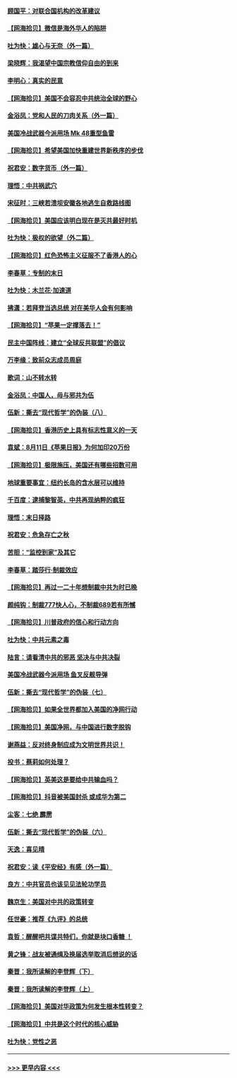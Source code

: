 #### [顾国平：对联合国机构的改革建议](../pages/nsc993/n12339928.md?t=08182351) 
#### [【网海拾贝】微信是海外华人的陷阱](../pages/nsc993/n12338868.md?t=08182351) 
#### [吐为快：雄心与无奈（外一篇）](../pages/nsc993/n12338132.md?t=08182351) 
#### [梁晓辉：我渴望中国宗教信仰自由的到来](../pages/nsc993/n12336657.md?t=08182351) 
#### [李明心：真实的民意](../pages/nsc993/n12336089.md?t=08182351) 
#### [【网海拾贝】美国不会容忍中共统治全球的野心](../pages/nsc993/n12336063.md?t=08182351) 
#### [金浴凤：党和人民的刀肉关系（外一篇）](../pages/nsc993/n12335834.md?t=08182351) 
#### [美国冷战武器今派用场 Mk 48重型鱼雷](../pages/nsc993/n12335354.md?t=08182351) 
#### [【网海拾贝】希望美国加快重建世界新秩序的步伐](../pages/nsc993/n12334224.md?t=08182351) 
#### [祝君安：数字货币（外一篇）](../pages/nsc993/n12334186.md?t=08182351) 
#### [理悟：中共祸武穴](../pages/nsc993/n12333962.md?t=08182351) 
#### [宋征时：三峡若溃坝安徽各地逃生自救路线图](../pages/nsc993/n12332450.md?t=08182351) 
#### [【网海拾贝】美国应该明白现在是灭共最好时机](../pages/nsc993/n12332313.md?t=08182351) 
#### [吐为快：极权的欲望（外二篇）](../pages/nsc993/n12332089.md?t=08182351) 
#### [【网海拾贝】红色恐怖主义征服不了香港人的心](../pages/nsc993/n12329296.md?t=08182351) 
#### [李春草：专制的末日](../pages/nsc993/n12329079.md?t=08182351) 
#### [吐为快：木兰花‧加速道](../pages/nsc993/n12327366.md?t=08182351) 
#### [拂潇：若拜登当选总统 对在美华人会有何影响](../pages/nsc993/n12295996.md?t=08182351) 
#### [【网海拾贝】“苹果一定撑落去！”](../pages/nsc993/n12326784.md?t=08182351) 
#### [民主中国阵线：建立“全球反共联盟”的倡议](../pages/nsc993/n12324177.md?t=08182351) 
#### [万李缘：致前众志成员周庭](../pages/nsc993/n12324635.md?t=08182351) 
#### [歌词：山不转水转](../pages/nsc993/n12324599.md?t=08182351) 
#### [金浴凤：中国人，毋与邪共为伍](../pages/nsc993/n12324257.md?t=08182351) 
#### [伍新：撕去“现代哲学”的伪装（八）](../pages/nsc993/n12324188.md?t=08182351) 
#### [【网海拾贝】香港历史上具有标志性意义的一天](../pages/nsc993/n12324021.md?t=08182351) 
#### [袁斌：8月11日《苹果日报》为何加印20万份](../pages/nsc993/n12323955.md?t=08182351) 
#### [【网海拾贝】极限施压，美国还有哪些招数可用](../pages/nsc993/n12322512.md?t=08182351) 
#### [地球重要事宜：纽约长岛的含水层可以维持](../pages/nsc993/n12321844.md?t=08182351) 
#### [千百度：逮捕黎智英，中共再现纳粹的疯狂](../pages/nsc993/n12321777.md?t=08182351) 
#### [理悟：末日择路](../pages/nsc993/n12320812.md?t=08182351) 
#### [祝君安：危急存亡之秋](../pages/nsc993/n12320795.md?t=08182351) 
#### [苦胆：“监控到家”及其它](../pages/nsc993/n12320751.md?t=08182351) 
#### [李春草：踏莎行·制裁效应](../pages/nsc993/n12318290.md?t=08182351) 
#### [【网海拾贝】再过一二十年想制裁中共为时已晚](../pages/nsc993/n12318195.md?t=08182351) 
#### [颜纯钩：制裁777快人心，不制裁689若有所憾](../pages/nsc993/n12316912.md?t=08182351) 
#### [【网海拾贝】川普政府的信心和行动方向](../pages/nsc993/n12316673.md?t=08182351) 
#### [吐为快：中共元素之毒](../pages/nsc993/n12316547.md?t=08182351) 
#### [陆言：请看清中共的邪恶 坚决与中共决裂](../pages/nsc993/n12315784.md?t=08182351) 
#### [美国冷战武器今派用场 鱼叉反舰导弹](../pages/nsc993/n12316258.md?t=08182351) 
#### [伍新：撕去“现代哲学”的伪装（七）](../pages/nsc993/n12315846.md?t=08182351) 
#### [【网海拾贝】如果全世界都加入美国的净网行动](../pages/nsc993/n12315588.md?t=08182351) 
#### [【网海拾贝】美国净网，与中国进行数字脱钩](../pages/nsc993/n12312813.md?t=08182351) 
#### [谢燕益：反对终身制应成为文明世界共识！](../pages/nsc993/n12310465.md?t=08182351) 
#### [投书：蔡莉如何处理？](../pages/nsc993/n12310224.md?t=08182351) 
#### [【网海拾贝】英美这是要给中共输血吗？](../pages/nsc993/n12307646.md?t=08182351) 
#### [【网海拾贝】抖音被美国封杀 或成华为第二](../pages/nsc993/n12305277.md?t=08182351) 
#### [尘客：七绝 霹雳](../pages/nsc993/n12304053.md?t=08182351) 
#### [伍新：撕去“现代哲学”的伪装（六）](../pages/nsc993/n12303243.md?t=08182351) 
#### [天逸：喜见晴](../pages/nsc993/n12303226.md?t=08182351) 
#### [祝君安：读《平安经》有感（外一篇）](../pages/nsc993/n12303170.md?t=08182351) 
#### [良方：中共官员也该见见法轮功学员](../pages/nsc993/n12302985.md?t=08182351) 
#### [魏京生：美国对中共的政策转变](../pages/nsc993/n12302929.md?t=08182351) 
#### [任世豪：推荐《九评》的总统](../pages/nsc993/n12302838.md?t=08182351) 
#### [袁哲：醒醒吧共谍共特们，你就是块口香糖 ！](../pages/nsc993/n12302678.md?t=08182351) 
#### [黄之锋：战友被通缉及换届选举取消后想说的话](../pages/nsc993/n12302681.md?t=08182351) 
#### [秦晋：我所读解的李登辉（下）](../pages/nsc993/n12302171.md?t=08182351) 
#### [秦晋：我所读解的李登辉（上）](../pages/nsc993/n12301979.md?t=08182351) 
#### [【网海拾贝】美国对华政策为何发生根本性转变？](../pages/nsc993/n12302091.md?t=08182351) 
#### [【网海拾贝】中共是这个时代的核心威胁](../pages/nsc993/n12300541.md?t=08182351) 
#### [吐为快：党性之恶](../pages/nsc993/n12300263.md?t=08182351) 

----
#### [ >>> 更早内容 <<< ](../indexes/nsc993-earlier.md)
